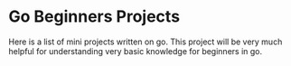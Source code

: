 # Go Beginners Projects
Here is a list of mini projects written on go. This project will be very much helpful for understanding very basic knowledge for beginners in go.
